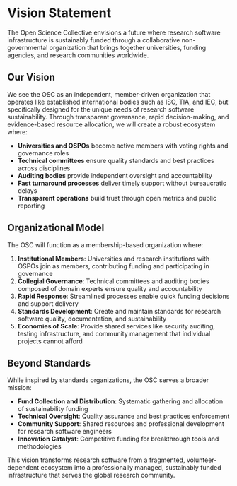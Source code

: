 # Vision Statement

The Open Science Collective envisions a future where research software infrastructure is sustainably funded through a collaborative non-governmental organization that brings together universities, funding agencies, and research communities worldwide.

## Our Vision

We see the OSC as an independent, member-driven organization that operates like established international bodies such as ISO, TIA, and IEC, but specifically designed for the unique needs of research software sustainability. Through transparent governance, rapid decision-making, and evidence-based resource allocation, we will create a robust ecosystem where:

- **Universities and OSPOs** become active members with voting rights and governance roles
- **Technical committees** ensure quality standards and best practices across disciplines
- **Auditing bodies** provide independent oversight and accountability
- **Fast turnaround processes** deliver timely support without bureaucratic delays
- **Transparent operations** build trust through open metrics and public reporting

## Organizational Model

The OSC will function as a membership-based organization where:

1. **Institutional Members**: Universities and research institutions with OSPOs join as members, contributing funding and participating in governance
2. **Collegial Governance**: Technical committees and auditing bodies composed of domain experts ensure quality and accountability
3. **Rapid Response**: Streamlined processes enable quick funding decisions and support delivery
4. **Standards Development**: Create and maintain standards for research software quality, documentation, and sustainability
5. **Economies of Scale**: Provide shared services like security auditing, testing infrastructure, and community management that individual projects cannot afford

## Beyond Standards

While inspired by standards organizations, the OSC serves a broader mission:
- **Fund Collection and Distribution**: Systematic gathering and allocation of sustainability funding
- **Technical Oversight**: Quality assurance and best practices enforcement
- **Community Support**: Shared resources and professional development for research software engineers
- **Innovation Catalyst**: Competitive funding for breakthrough tools and methodologies

This vision transforms research software from a fragmented, volunteer-dependent ecosystem into a professionally managed, sustainably funded infrastructure that serves the global research community.
